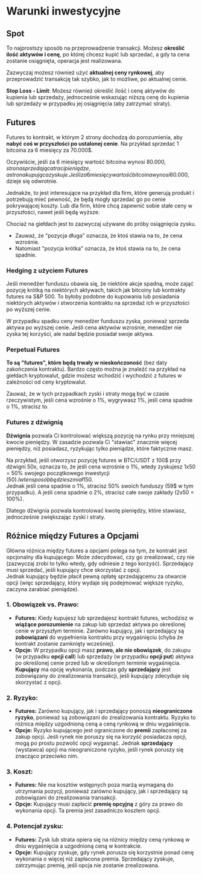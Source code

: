 # Warunki inwestycyjne

## Spot

To najprostszy sposób na przeprowadzenie transakcji. Możesz **określić ilość aktywów i cenę**, po której chcesz kupić lub sprzedać, a gdy ta cena zostanie osiągnięta, operacja jest realizowana.

Zazwyczaj możesz również użyć **aktualnej ceny rynkowej**, aby przeprowadzić transakcję tak szybko, jak to możliwe, po aktualnej cenie.

**Stop Loss - Limit**: Możesz również określić ilość i cenę aktywów do kupienia lub sprzedaży, jednocześnie wskazując niższą cenę do kupienia lub sprzedaży w przypadku jej osiągnięcia (aby zatrzymać straty).

## Futures

Futures to kontrakt, w którym 2 strony dochodzą do porozumienia, aby **nabyć coś w przyszłości po ustalonej cenie**. Na przykład sprzedać 1 bitcoina za 6 miesięcy za 70.000$.

Oczywiście, jeśli za 6 miesięcy wartość bitcoina wynosi 80.000$, strona sprzedająca traci pieniądze, a strona kupująca zyskuje. Jeśli za 6 miesięcy wartość bitcoina wynosi 60.000$, dzieje się odwrotnie.

Jednakże, to jest interesujące na przykład dla firm, które generują produkt i potrzebują mieć pewność, że będą mogły sprzedać go po cenie pokrywającej koszty. Lub dla firm, które chcą zapewnić sobie stałe ceny w przyszłości, nawet jeśli będą wyższe.

Chociaż na giełdach jest to zazwyczaj używane do próby osiągnięcia zysku.

* Zauważ, że "pozycja długa" oznacza, że ktoś stawia na to, że cena wzrośnie.
* Natomiast "pozycja krótka" oznacza, że ktoś stawia na to, że cena spadnie.

### Hedging z użyciem Futures <a href="#mntl-sc-block_7-0" id="mntl-sc-block_7-0"></a>

Jeśli menedżer funduszu obawia się, że niektóre akcje spadną, może zająć pozycję krótką na niektórych aktywach, takich jak bitcoiny lub kontrakty futures na S\&P 500. To byłoby podobne do kupowania lub posiadania niektórych aktywów i stworzenia kontraktu na sprzedaż ich w przyszłości po wyższej cenie.&#x20;

W przypadku spadku ceny menedżer funduszu zyska, ponieważ sprzeda aktywa po wyższej cenie. Jeśli cena aktywów wzrośnie, menedżer nie zyska tej korzyści, ale nadal będzie posiadał swoje aktywa.

### Perpetual Futures

**To są "futures", które będą trwały w nieskończoność** (bez daty zakończenia kontraktu). Bardzo często można je znaleźć na przykład na giełdach kryptowalut, gdzie możesz wchodzić i wychodzić z futures w zależności od ceny kryptowalut.

Zauważ, że w tych przypadkach zyski i straty mogą być w czasie rzeczywistym, jeśli cena wzrośnie o 1%, wygrywasz 1%, jeśli cena spadnie o 1%, stracisz to.

### Futures z dźwignią

**Dźwignia** pozwala Ci kontrolować większą pozycję na rynku przy mniejszej kwocie pieniędzy. W zasadzie pozwala Ci "stawiać" znacznie więcej pieniędzy, niż posiadasz, ryzykując tylko pieniądze, które faktycznie masz.

Na przykład, jeśli otworzysz pozycję futures w BTC/USDT z 100$ przy dźwigni 50x, oznacza to, że jeśli cena wzrośnie o 1%, wtedy zyskujesz 1x50 = 50% swojego początkowego inwestycji (50$). I w ten sposób będziesz miał 150$.\
Jednak jeśli cena spadnie o 1%, stracisz 50% swoich funduszy (59$ w tym przypadku). A jeśli cena spadnie o 2%, stracisz całe swoje zakłady (2x50 = 100%).

Dlatego dźwignia pozwala kontrolować kwotę pieniędzy, które stawiasz, jednocześnie zwiększając zyski i straty.

## Różnice między Futures a Opcjami

Główna różnica między futures a opcjami polega na tym, że kontrakt jest opcjonalny dla kupującego: Może zdecydować, czy go zrealizować, czy nie (zazwyczaj zrobi to tylko wtedy, gdy odniesie z tego korzyść). Sprzedający musi sprzedać, jeśli kupujący chce skorzystać z opcji.\
Jednak kupujący będzie płacił pewną opłatę sprzedającemu za otwarcie opcji (więc sprzedający, który wydaje się podejmować większe ryzyko, zaczyna zarabiać pieniądze).

### 1. **Obowiązek vs. Prawo:**

* **Futures:** Kiedy kupujesz lub sprzedajesz kontrakt futures, wchodzisz w **wiążące porozumienie** na zakup lub sprzedaż aktywa po określonej cenie w przyszłym terminie. Zarówno kupujący, jak i sprzedający są **zobowiązani** do wypełnienia kontraktu przy wygaśnięciu (chyba że kontrakt zostanie zamknięty wcześniej).
* **Opcje:** W przypadku opcji masz **prawo, ale nie obowiązek**, do zakupu (w przypadku **opcji call**) lub sprzedaży (w przypadku **opcji put**) aktywa po określonej cenie przed lub w określonym terminie wygaśnięcia. **Kupujący** ma opcję wykonania, podczas gdy **sprzedający** jest zobowiązany do zrealizowania transakcji, jeśli kupujący zdecyduje się skorzystać z opcji.

### 2. **Ryzyko:**

* **Futures:** Zarówno kupujący, jak i sprzedający ponoszą **nieograniczone ryzyko**, ponieważ są zobowiązani do zrealizowania kontraktu. Ryzyko to różnica między uzgodnioną ceną a ceną rynkową w dniu wygaśnięcia.
* **Opcje:** Ryzyko kupującego jest ograniczone do **premii** zapłaconej za zakup opcji. Jeśli rynek nie poruszy się na korzyść posiadacza opcji, mogą po prostu pozwolić opcji wygasnąć. Jednak **sprzedający** (wystawca) opcji ma nieograniczone ryzyko, jeśli rynek poruszy się znacząco przeciwko nim.

### 3. **Koszt:**

* **Futures:** Nie ma kosztów wstępnych poza marżą wymaganą do utrzymania pozycji, ponieważ zarówno kupujący, jak i sprzedający są zobowiązani do zrealizowania transakcji.
* **Opcje:** Kupujący musi zapłacić **premię opcyjną** z góry za prawo do wykonania opcji. Ta premia jest zasadniczo kosztem opcji.

### 4. **Potencjał zysku:**

* **Futures:** Zysk lub strata opiera się na różnicy między ceną rynkową w dniu wygaśnięcia a uzgodnioną ceną w kontrakcie.
* **Opcje:** Kupujący zyskuje, gdy rynek porusza się korzystnie ponad cenę wykonania o więcej niż zapłacona premia. Sprzedający zyskuje, zatrzymując premię, jeśli opcja nie zostanie zrealizowana.
